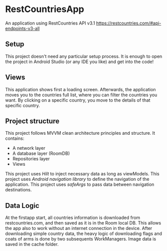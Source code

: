 # RestCountriesApp

An application using RestCountries API v3.1  https://restcountries.com/#api-endpoints-v3-all

## Setup

This project doesn't need any particular setup process. 
It is enough to open the project in Android Studio (or any IDE you like) and get into the code!

## Views

This application shows first a loading screen.
Afterwards, the application moves you to the countries full list, where you can filter the countries you want.
By clicking on a specific country, you move to the details of that specific country.

## Project structure

This project follows MVVM clean architecture principles and structure. It contains:

- A network layer
- A database layer (RoomDB)
- Repositories layer
- Views

This project uses _Hilt_ to inject necessary data as long as viewModels.
This project uses _Android navigation library_ to define the navigation of the application.
This project uses _safeArgs_ to pass data between navigation destinations.

## Data Logic

At the firstapp start, all countries information is downloaded from restcountries.com, and then saved as it is in the Room local DB. 
This allows the app also to work without an internet connection in the device.
After downloading simple country data, the heavy logic of downloading flags and coats of arms is done by two subsequents WorkManagers.
Image data is saved in the cache folder.